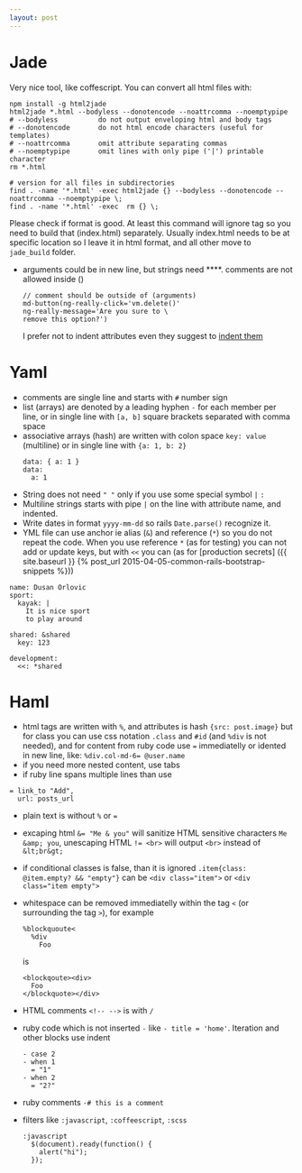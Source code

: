```yaml
---
layout: post
---
```


# Jade

Very nice tool, like coffescript. You can convert all html files with:

~~~
npm install -g html2jade
html2jade *.html --bodyless --donotencode --noattrcomma --noemptypipe
# --bodyless          do not output enveloping html and body tags
# --donotencode       do not html encode characters (useful for templates)
# --noattrcomma       omit attribute separating commas
# --noemptypipe       omit lines with only pipe ('|') printable character
rm *.html

# version for all files in subdirectories
find . -name '*.html' -exec html2jade {} --bodyless --donotencode --noattrcomma --noemptypipe \;
find . -name '*.html' -exec  rm {} \;
~~~

Please check if format is good. At least this command will ignore <body> tag so
you need to build that (index.html) separately. Usually index.html needs to be
at specific location so I leave it in html format, and all other move to
`jade_build` folder.

* arguments could be in new line, but strings need **\**. comments are not
allowed inside ()

  ~~~
  // comment should be outside of (arguments)
  md-button(ng-really-click='vm.delete()'
  ng-really-message='Are you sure to \
  remove this option?')
  ~~~

  I prefer not to indent attributes even they suggest to [indent
  them](http://jade-lang.com/reference/attributes/)

# Yaml

* comments are single line and starts with `#` number sign
* list (arrays) are denoted by a leading hyphen `-` for each member per line, or
  in single line with `[a, b]` square brackets separated with comma space
* associative arrays (hash) are written with colon space `key: value`
  (multiline) or in single line with `{a: 1, b: 2}`
  ```
  data: { a: 1 }
  data:
    a: 1
  ```
* String does not need `" "` only if you use some special symbol `|` `:`
* Multiline strings starts with pipe `|` on the line with attribute name, and
indented.
* Write dates in format `yyyy-mm-dd` so rails `Date.parse()` recognize it.
* YML file can use anchor ie alias (`&`) and reference (`*`) so you do not
  repeat the code. When you use reference `*` (as for testing) you can not add
  or update keys, but with `<<` you can (as for [production secrets]
  ({{ site.baseurl }} {% post_url 2015-04-05-common-rails-bootstrap-snippets %}))

~~~
name: Dusan Orlovic
sport:
  kayak: |
    It is nice sport
    to play around
~~~

~~~
shared: &shared
  key: 123

development:
  <<: *shared
~~~

# Haml


* html tags are written with `%`, and attributes is hash `{src: post.image}` but
for class you can use css notation `.class` and `#id` (and `%div` is not
needed), and for content from ruby code use `=` immediatelly or idented in new
line, like: `%div.col-md-6= @user.name`
* if you need more nested content, use tabs
* if ruby line spans multiple lines than use

~~~
= link_to "Add",
  url: posts_url
~~~

* plain text is without `%` or `=`
* excaping html `&= "Me & you"` will sanitize HTML sensitive characters `Me
&amp; you`, unescaping HTML `!= <br>` will output `<br>` instead of `&lt;br&gt;`
* if conditional classes is false, than it is ignored `.item{class: @item.empty?
&& "empty"}` can be `<div class="item">` or `<div class="item empty">`
* whitespace can be removed immediatelly within the tag `<` (or surrounding the
tag `>`), for example

  ~~~
  %blockquoute<
    %div
      Foo
  ~~~

  is

  ~~~
  <blockqoute><div>
    Foo
  </blockquote></div>
  ~~~
* HTML comments `<!-- -->` is with `/`
* ruby code which is not inserted `-` like `- title = 'home'`. Iteration and
other blocks use indent

  ~~~
  - case 2
  - when 1
    = "1"
  - when 2
    = "2?"
  ~~~

* ruby comments `-# this is a comment`
* filters like `:javascript`, `:coffeescript`, `:scss`

  ~~~
  :javascript
    $(document).ready(function() {
      alert("hi");
    });
  ~~~

